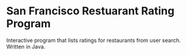 # San Francisco Restuarant Rating Program
Interactive program that lists ratings for restaurants from user search. 
Written in Java.
